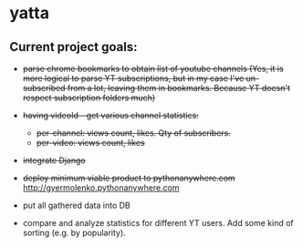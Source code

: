 # yatta

## Current project goals:

- ~~parse chrome bookmarks to obtain list of youtube channels (Yes, it is more logical to parse YT subscriptions, but in my case I've un-subscribed from a lot, leaving them in bookmarks. Because YT doesn't respect subscription folders much)~~
- ~~having videoId - get various channel statistics:~~
   - ~~per-channel:  views count, likes. Qty of subscribers.~~
   - ~~per-video:    views count, likes~~

- ~~integrate Django~~

- ~~deploy minimum viable product to pythonanywhere.com~~
http://gyermolenko.pythonanywhere.com

- put all gathered data into DB
- compare and analyze statistics for different YT users. Add some kind of sorting (e.g. by popularity).

